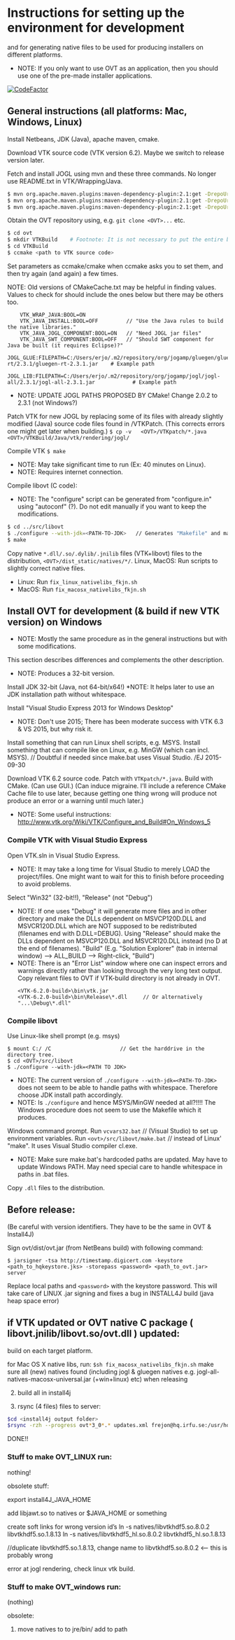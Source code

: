 # Instructions for setting up the environment for development
 and for generating native files to be used for producing
 installers on different platforms.

* NOTE: If you only want to use OVT as an application, then
 you should use one of the pre-made installer applications.

[![CodeFactor](https://www.codefactor.io/repository/github/irfu/ovt/badge)](https://www.codefactor.io/repository/github/irfu/ovt)

## General instructions (all platforms: Mac, Windows, Linux)


Install Netbeans, JDK (Java), apache maven, cmake.

Download VTK source code (VTK version 6.2). Maybe we switch to release version later.

Fetch and install JOGL using mvn and these three commands. No longer use README.txt in VTK/Wrapping/Java.
```sh
$ mvn org.apache.maven.plugins:maven-dependency-plugin:2.1:get -DrepoUrl=http://download.java.net/maven/2/ -Dartifact=org.jogamp.gluegen:gluegen-rt:2.3.1
$ mvn org.apache.maven.plugins:maven-dependency-plugin:2.1:get -DrepoUrl=http://download.java.net/maven/2/ -Dartifact=org.jogamp.jogl:jogl-all-main:2.3.1
$ mvn org.apache.maven.plugins:maven-dependency-plugin:2.1:get -DrepoUrl=http://download.java.net/maven/2/ -Dartifact=org.jogamp.jogl:jogl-all:2.3.1
```

Obtain the OVT repository using, e.g. `git clone <OVT>...` etc.


```sh
$ cd ovt
$ mkdir VTKBuild    # Footnote: It is not necessary to put the entire built VTK in the OVT directory. It may be excluded from the git repo using e.g. ".gitignore".
$ cd VTKBuild
$ ccmake <path to VTK source code>
```



Set parameters as ccmake/cmake when ccmake asks you to set them, and then try again (and again) a few times.

NOTE: Old versions of CMakeCache.txt may be helpful in finding values. Values to check for should include the ones below but there may be others too.
```
    VTK_WRAP_JAVA:BOOL=ON
    VTK_JAVA_INSTALL:BOOL=OFF         // "Use the Java rules to build the native libraries."
    VTK_JAVA_JOGL_COMPONENT:BOOL=ON   // "Need JOGL jar files"
    VTK_JAVA_SWT_COMPONENT:BOOL=OFF   // "Should SWT component for Java be built (it requires Eclipse)?"
    JOGL_GLUE:FILEPATH=C:/Users/erjo/.m2/repository/org/jogamp/gluegen/gluegen-rt/2.3.1/gluegen-rt-2.3.1.jar    # Example path
    JOGL_LIB:FILEPATH=C:/Users/erjo/.m2/repository/org/jogamp/jogl/jogl-all/2.3.1/jogl-all-2.3.1.jar            # Example path
```
* NOTE: UPDATE JOGL PATHS PROPOSED BY CMake! Change 2.0.2 to 2.3.1   (not Windows?)


Patch VTK for new JOGL by replacing some of its files with already slightly modified (Java) source code files found in <ovt>/VTKPatch.
(This corrects errors one might get later when building.)
`$ cp -v   <OVT>/VTKpatch/*.java   <OVT>/VTKBuild/Java/vtk/rendering/jogl/`

Compile VTK
`$ make`
* NOTE: May take significant time to run (Ex: 40 minutes on Linux).
* NOTE: Requires internet connection.


Compile libovt (C code):
* NOTE: The "configure" script can be generated from "configure.in" using "autoconf" (?). Do not edit manually if you want to keep the modifications.
```sh
$ cd ../src/libovt
$ ./configure --with-jdk=<PATH-TO-JDK>   // Generates "Makefile" and maybe more.
$ make
```

Copy native `*.dll/.so/.dylib/.jnilib` files (VTK+libovt) files to the distribution, `<OVT>/dist_static/natives/*/`.
Linux, MacOS: Run scripts to slightly correct native files.
* Linux: Run `fix_linux_nativelibs_fkjn.sh`
* MacOS: Run `fix_macosx_nativelibs_fkjn.sh`


## Install OVT for development (& build if new VTK version) on Windows
* NOTE: Mostly the same procedure as in the general instructions but with some modifications.

This section describes differences and complements the other description.
* NOTE: Produces a 32-bit version.


Install JDK 32-bit (Java, not 64-bit/x64!)
*NOTE: It helps later to use an JDK installation path without whitespace.

Install "Visual Studio Express 2013 for Windows Desktop"
* NOTE: Don't use 2015; There has been moderate success with VTK 6.3 & VS 2015, but why risk it.

Install something that can run Linux shell scripts, e.g. MSYS.
Install something that can compile like on Linux, e.g. MinGW (which can incl. MSYS).   // Doubtful if needed since make.bat uses Visual Studio. /EJ 2015-09-30


Download VTK 6.2 source code.
Patch with `VTKpatch/*.java`.
Build with CMake. (Can use GUI.)
(Can induce migraine. I’ll include a reference CMake Cache file to use later, because getting one thing wrong will produce not produce an error or a warning until much later.)
* NOTE: Some useful instructions: http://www.vtk.org/Wiki/VTK/Configure_and_Build#On_Windows_5


### Compile VTK with Visual Studio Express

Open VTK.sln in Visual Studio Express.
* NOTE: It may take a long time for Visual Studio to merely LOAD the project/files. One might want to wait for this to finish before proceeding to avoid problems.

Select "Win32" (32-bit!!), "Release" (not "Debug")
* NOTE: If one uses "Debug" it will generate more files and in other directory and make the DLLs dependent on MSVCP120D.DLL and MSVCR120D.DLL which are NOT supposed to be redistributed (filenames end with D.DLL=DEBUG).
      Using "Release" should make the DLLs dependent on MSVCP120.DLL and MSVCR120.DLL instead (no D at the end of filenames).
"Build"  (E.g. "Solution Explorer" (tab in internal window) --> ALL_BUILD --> Right-click, "Build")
* NOTE: There is an "Error List" window where one can inspect errors and warnings directly rather than looking through the very long text output.
Copy relevant files to OVT if VTK-build directory is not already in OVT.
    ```
    <VTK-6.2.0-build>\bin\vtk.jar
    <VTK-6.2.0-build>\bin\Release\*.dll     // Or alternatively "...\Debug\*.dll"
    ```




### Compile libovt

Use Linux-like shell prompt (e.g. msys)
```msys
$ mount C:/ /C                      // Get the harddrive in the directory tree.
$ cd <OVT>/src/libovt
$ ./configure --with-jdk=<PATH TO JDK>
```
* NOTE: The current version of `./configure --with-jdk=<PATH-TO-JDK>` does not seem to be able to handle paths with whitespace. Therefore choose JDK install path accordingly.
* NOTE: Is `./configure` and hence MSYS/MinGW needed at all?!!!! The Windows procedure does not seem to use the Makefile which it produces.

Windows command prompt.
Run `vcvars32.bat`              // (Visual Studio) to set up environment variables.
Run `<ovt>/src/libovt/make.bat`   // instead of Linux' "make". It uses Visual Studio compiler cl.exe.
* NOTE: Make sure make.bat's hardcoded paths are updated. May have to update Windows PATH. May need special care to handle whitespace in paths in .bat files.

Copy `.dll` files to the distribution.


## Before release:

(Be careful with version identifiers. They have to be the same in OVT & Install4J)

Sign ovt/dist/ovt.jar (from NetBeans build) with following command:

`$ jarsigner -tsa http://timestamp.digicert.com -keystore <path_to_hqkeystore.jks> -storepass <password> <path_to_ovt.jar> server`

Replace local paths and `<password>` with the keystore password. This will take care of LINUX .jar signing and fixes a bug in INSTALL4J build (java heap space error)




## if VTK updated or OVT native C package ( libovt.jnilib/libovt.so/ovt.dll ) updated:

build on each target platform.

for Mac OS X native libs, run:
`$sh fix_macosx_nativelibs_fkjn.sh`
make sure all (new) natives found (including jogl & gluegen natives e.g. jogl-all-natives-macosx-universal.jar (+win+linux) etc) when releasing


2. build all in install4j

3. rsync (4 files) files to server:
```sh
$cd <install4j output folder>
$rsync -rzh --progress ovt*3_0*.* updates.xml frejon@hq.irfu.se:/usr/home/www/ovt/ovt_distribution/
```
DONE!!





### Stuff to make OVT_LINUX run:

nothing!

obsolete stuff:


export install4J_JAVA_HOME

add libjawt.so to natives or $JAVA_HOME or something


create soft links for wrong version id’s
ln -s natives/libvtkhdf5.so.8.0.2 libvtkhdf5.so.1.8.13
ln -s natives/libvtkhdf5_hl.so.8.0.2 libvtkhdf5_hl.so.1.8.13


//duplicate libvtkhdf5.so.1.8.13, change name to libvtkhdf5.so.8.0.2 <— this is probably wrong

error at jogl rendering, check linux vtk build.



### Stuff to make OVT_windows run:
(nothing)

obsolete: 
1. move natives to to jre/bin/  add to path
